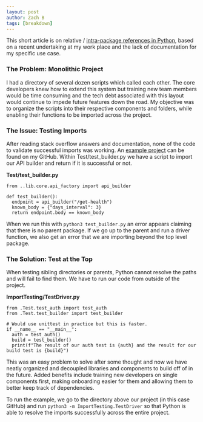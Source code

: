 ```yaml
---
layout: post
author: Zach B
tags: [breakdown]
---
```


This short article is on relative /  [intra-package references in Python](https://docs.python.org/3/tutorial/modules.html#intra-package-references), based on a recent undertaking at my work place and the lack of documentation for my specific use case. 

### The Problem: Monolithic Project

I had a directory of several dozen scripts which called each other. The core developers knew how to extend this system but training new team members would be time consuming and the tech debt associated with this layout would continue to impede future features down the road. My objective was to organize the scripts into their respective components and folders, while enabling their functions to be imported across the project. 

### The Issue: Testing Imports

After reading stack overflow answers and documentation, none of the code to validate successful imports was working. An [example project](https://github.com/PuzzleZach/ImportTesting/) can be found on my GitHub. Within Test/test_builder.py we have a script to import our API builder and return if it is successful or not.

**Test/test_builder.py**

```python3
from ..lib.core.api_factory import api_builder

def test_builder():
  endpoint = api_builder("/get-health")
  known_body = {"days_interval": 3}
  return endpoint.body == known_body
```
            


When we run this with `python3 test_builder.py` an error appears claiming that there is no parent package. If we go up to the parent and run a driver function, we also get an error that we are importing beyond the top level package.

### The Solution: Test at the Top

When testing sibling directories or parents, Python cannot resolve the paths and will fail to find them. We have to run our code from outside of the project.

**ImportTesting/TestDriver.py**
  
```python3
from .Test.test_auth import test_auth
from .Test.test_builder import test_builder

# Would use unittest in practice but this is faster.
if __name__ == "__main__":
  auth = test_auth()
  build = test_builder()
  print(f"The result of our auth test is {auth} and the result for our build test is {build}")
```


This was an easy problem to solve after some thought and now we have neatly organized and decoupled libraries and components to build off of in the future. Added benefits include training new developers on single components first, making onboarding easier for them and allowing them to better keep track of dependencies. 

To run the example, we go to the directory above our project (in this case GitHub) and run `python3 -m ImportTesting.TestDriver` so that Python is able to resolve the imports successfully across the entire project.

